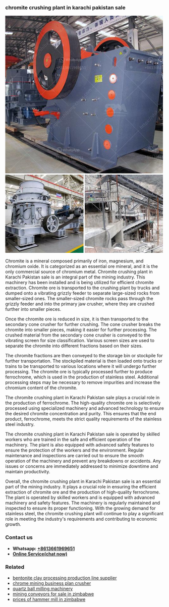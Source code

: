 <h3>chromite crushing plant in karachi pakistan sale</h3><img src='1708309282.jpg' alt=''><p>Chromite is a mineral composed primarily of iron, magnesium, and chromium oxide. It is categorized as an essential ore mineral, and it is the only commercial source of chromium metal. Chromite crushing plant in Karachi Pakistan sale is an integral part of the mining industry. This machinery has been installed and is being utilized for efficient chromite extraction. Chromite ore is transported to the crushing plant by trucks and dumped onto a vibrating grizzly feeder to separate large-sized rocks from smaller-sized ones. The smaller-sized chromite rocks pass through the grizzly feeder and into the primary jaw crusher, where they are crushed further into smaller pieces.</p><p>Once the chromite ore is reduced in size, it is then transported to the secondary cone crusher for further crushing. The cone crusher breaks the chromite into smaller pieces, making it easier for further processing. The crushed material from the secondary cone crusher is conveyed to the vibrating screen for size classification. Various screen sizes are used to separate the chromite into different fractions based on their sizes.</p><p>The chromite fractions are then conveyed to the storage bin or stockpile for further transportation. The stockpiled material is then loaded onto trucks or trains to be transported to various locations where it will undergo further processing. The chromite ore is typically processed further to produce ferrochrome, which is used in the production of stainless steel. Additional processing steps may be necessary to remove impurities and increase the chromium content of the chromite.</p><p>The chromite crushing plant in Karachi Pakistan sale plays a crucial role in the production of ferrochrome. The high-quality chromite ore is selectively processed using specialized machinery and advanced technology to ensure the desired chromite concentration and purity. This ensures that the end product, ferrochrome, meets the strict quality requirements of the stainless steel industry.</p><p>The chromite crushing plant in Karachi Pakistan sale is operated by skilled workers who are trained in the safe and efficient operation of the machinery. The plant is also equipped with advanced safety features to ensure the protection of the workers and the environment. Regular maintenance and inspections are carried out to ensure the smooth operation of the machinery and prevent any breakdowns or accidents. Any issues or concerns are immediately addressed to minimize downtime and maintain productivity.</p><p>Overall, the chromite crushing plant in Karachi Pakistan sale is an essential part of the mining industry. It plays a crucial role in ensuring the efficient extraction of chromite ore and the production of high-quality ferrochrome. The plant is operated by skilled workers and is equipped with advanced machinery and safety features. The machinery is regularly maintained and inspected to ensure its proper functioning. With the growing demand for stainless steel, the chromite crushing plant will continue to play a significant role in meeting the industry's requirements and contributing to economic growth.</p><h3>Contact us</h3><ul><li><strong>Whatsapp:&nbsp;<a href="https://wa.me/8613661969651">+8613661969651</a></strong></li><li><a href="https://swt.shibang-china.com/?git&amp;zhl&amp;chromite crushing plant in karachi pakistan sale"><strong>Online Service(chat now)</strong></a></li></ul><h3>Related</h3><ul><li><a href='bentonite clay processing production line supplier.md'>bentonite clay processing production line supplier</a></li><li><a href='chrome mining business plan crusher.md'>chrome mining business plan crusher</a></li><li><a href='quartz ball milling machinery.md'>quartz ball milling machinery</a></li><li><a href='mining conveyors for sale in zimbabwe.md'>mining conveyors for sale in zimbabwe</a></li><li><a href='prices of hammer mill in zimbabwe.md'>prices of hammer mill in zimbabwe</a></li></ul>